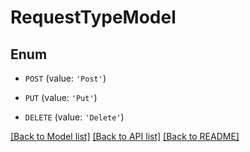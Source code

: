 # RequestTypeModel


## Enum

* `POST` (value: `'Post'`)

* `PUT` (value: `'Put'`)

* `DELETE` (value: `'Delete'`)

[[Back to Model list]](../README.md#documentation-for-models) [[Back to API list]](../README.md#documentation-for-api-endpoints) [[Back to README]](../README.md)



